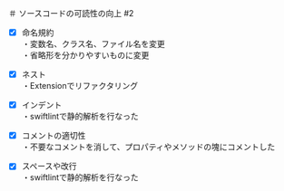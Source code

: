 ＃ ソースコードの可読性の向上 #2

- [x] 命名規約<br>
・変数名、クラス名、ファイル名を変更<br>
・省略形を分かりやすいものに変更<br>
- [x] ネスト<br>
・Extensionでリファクタリング<br>
- [x] インデント<br>
・swiftlintで静的解析を行なった<br>
- [x] コメントの適切性<br>
・不要なコメントを消して、プロパティやメソッドの塊にコメントした<br>
- [x] スペースや改行<br>
・swiftlintで静的解析を行なった<br>

